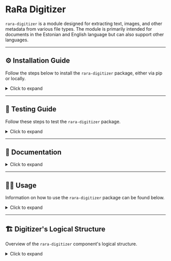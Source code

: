 # RaRa Digitizer

`rara-digitizer` is a module designed for extracting text, images, and other metadata from various file types.
The module is primarily intended for documents in the Estonian and English language but can also support other
languages.

---

## ⚙️ Installation Guide

Follow the steps below to install the `rara-digitizer` package, either via pip or locally.

<details><summary>Click to expand</summary>
    
### Preparing the Environment


1. **Set Up Your Python Environment**  
   Create or activate a Python environment using Python **3.10** or above.
2. **Install Required Dependencies**  
   Debian / Ubuntu installation:
    ```bash
    sudo apt-get update && apt-get install libc6 unpaper tesseract-ocr ghostscript libreoffice-writer
    ```


### Installation via PyPI


**GPU Version:**

```bash
pip install rara_digitizer
```

**CPU Version:**

```bash
pip install rara_digitizer[cpu] --extra-index-url https://download.pytorch.org/whl/cpu
```


### Local Installation


1. **Clone the Repository**

   Clone the repository and navigate into it:
    ```bash
    git clone https://gitlab.com/e1544/kratt-kata24/rara-digitizer
    cd rara-digitizer
    ```

2. **Install Git LFS**

   Ensure you have Git LFS installed and initialized:
   ```bash
   git lfs install
   ```

3. **Pull Git LFS Files**

   Retrieve the large files tracked by Git LFS:
   ```bash
   git lfs pull
   ```

4. **Install Build Package**

   Install the build package to enable local builds:
   ```bash
   pip install build
   ```

5. **Build the Package**

   Run the following command inside the repository:
    ```bash
    python -m build
    ```

6. **Install the Package**

   Install the built package locally:

    ```bash
    pip install .
    ```

</details>

---

## 🚀 Testing Guide

Follow these steps to test the `rara-digitizer` package.

<details><summary>Click to expand</summary>

### How to Test


1. **Clone the Repository**  
   Clone the repository and navigate into it:
   ```bash
    git clone https://gitlab.com/e1544/kratt-kata24/rara-digitizer
    cd rara-digitizer
   ```

2. **Install Git LFS**  
   Ensure Git LFS is installed and initialized:
   ```bash
   git lfs install
   ```

3. **Pull Git LFS Files**  
   Retrieve the large files tracked by Git LFS:
   ```bash
   git lfs pull
   ```

4. **Set Up Your Python Environment**  
   Create or activate a Python environment using Python **3.10** or above.

5. **Install Build Package**  
   Install the `build` package:
   ```bash
   pip install build
   ```

6. **Build the Package**  
   Build the package inside the repository:
   ```bash
   python -m build
   ```

7. **Install with Testing Dependencies**  
   Install the package along with its testing dependencies:
   ```bash
   pip install .[testing]
   ```

8. **Run Tests**  
   Run the test suite from the repository root:
   ```bash
   python -m pytest -v tests
   ```

</details>

---

## 📝 Documentation

<details><summary>Click to expand</summary>


`rara-digitizer` abstracts document processing into two high-level classes.

1. `FileHandler`: An abstract base class designed for handling various types of files. 
2. `FileHandlerFactory`: Selects the appropriate `FileHandler` subclass based on the file type or folder structure.

### 🔍 FileHandler Class


The class provides a framework for extracting text, images, and metadata from documents. 
It determines whether OCR is necessary, evaluates the need for image extraction and classification, 
handles pagination for documents without explicit page structures, and calculates physical dimensions 
when the requisite metadata is available. While offering a concise overview of core capabilities, 
it supports extensive, specialized functionality tailored to specific file types.

<details><summary>Click to expand</summary>
    
#### Parameters


| Name      | Type | Optional | Default | Description                                 |
|-----------|------|----------|---------|---------------------------------------------|
| file_path | str  | False    | None    | Path to the file being handled. |


#### Key Functions


1. `requires_ocr()`

  Abstract method to determine whether OCR is required for text extraction.

  **Returns**: `bool` - True if OCR should be used, False otherwise.

2. `extract_text()`

  Abstract method to extract text from the file.

 **Returns**: `list[dict[str, str | int | None]]` - List of extracted text segments with metadata.

3. `extract_images()`

  Abstract method to extract images from the file.

  **Returns**: `list[dict[str, str | int | dict | None]]` - List of dictionaries representing extracted images metadata.

4. `extract_page_numbers()`

  Abstract method to extract the total number of pages.

  **Returns**: `int | None` - Total page count or None if unavailable.

5. `extract_physical_dimensions()`

  Abstract method to extract the largest physical dimension of the document.

  **Returns**: `int | None` - Largest dimension in centimeters or None.

6. `extract_all_data()`

  Combines all extracted information into a dictionary.

  **Returns**: `dict[str, Any]` - Comprehensive data about the file.
  
</details>

### 🔍 FileHandlerFactory Class


The FileHandlerFactory class provides a mechanism to select and return the appropriate file handler based on the file type or folder structure. It supports various file formats and ensures extensibility for additional file types.

<details><summary>Click to expand</summary>
    
#### Parameters


| Name               | Type            | Optional | Default    | Description                                                     |
|--------------------|-----------------|----------|------------|-----------------------------------------------------------------|
| `base_dir`         | str             | True     | "./models" | Directory path to resources used by handlers.                   |
| `resource_manager` | ResourceManager | True     | None       | Custom resource manager for handling resources (e.g., models).  |


#### Keyword Arguments


| Name                          | Type   | Optional | Default                                                           | Description                                                                                                                                                                                                                                                                                                                              |
|-------------------------------|--------|----------|-------------------------------------------------------------------|------------------------------------------------------------------------------------------------------------------------------------------------------------------------------------------------------------------------------------------------------------------------------------------------------------------------------------------|
| `start_page`                  | int    | True     | 1                                                                 | For paginated documents such as PDF and METS/ALTO, specifies the page to start processing from.                                                                                                                                                                                                                                          |
| `max_pages`                   | int    | True     | None                                                              | For paginated documents such as PDF and METS/ALTO, specifies the maximum number of pages to process, starting from `start_page`.                                                                                                                                                                                                         |
| `text_extraction_method`      | str    | True     | "auto"                                                            | Whether to force OCR without evaluating text quality.  Availablel options are: ["auto", "text_layer_extraction", "ocr"]. "auto" - Necessity for OCR application is detected automatically; "text_layer_extraction" - Text is extracted only from the text layer, OCR is disabled; "ocr" - OCR is always used, even if text layer exists. |
| `text_quality_threshold`      | float  | True     | TEXT_QUALITY_THRESHOLD                                            | Threshold for assessing text quality; text with confidence below this value triggers OCR.                                                                                                                                                                                                                                                |
| `ocr_confidence_threshold`    | float  | True     | OCR_CONFIDENCE_THRESHOLD                                          | Minimum confidence level required for OCR results; values below this result in alternate handling.                                                                                                                                                                                                                                       |
| `lang`                        | str    | True     | None                                                              | Language used for OCR processing; determines the script and language-specific settings. [Read more.](#changing-the-ocr-language-parameter)                                                                                                                                                                                               |
| `text_length_cutoff `         | int    | True     | 30                                                                | Minimum number of characters required to evaluate texts.                                                                                                                                                                                                                                                                                 |
| `evaluator_default_response ` | Any    | True     | None                                                              | Default value used when evaluated text is shorter than `text_length_cutoff`                                                                                                                                                                                                                                                              |
| `tesseract_script_overrides`  | dict   | True     | {"Latin": "Latin", "Fraktur": "est_frak", "Cyrillic": "Cyrillic"} | A mapping of language codes to specific Tesseract OCR script configurations for improved recognition. [Read more.](#changing-the-ocr-script-detection)                                                                                                                                                                                   |
| `enable_image_extraction`     | bool   | True     | True                                                              | Whether to perform image extraction and classification during calls to `extract_images()` or `extract_all_data()`.                                                                                                                                                                                                                       |
| `unknown_language_fallback`   | bool   | True     | "unk"                                                             | Language string to output when language detection fails.                                                                                                                                                                                                                                                                                 |
| `local_image_classifier_path` | str    | True     | None                                                              | Path towards the directory that contains the MLFLow structure of an image classification model.                                                                                                                                                                                                                                          |
| `enable_character_mapping`    | bool   | True     | False                                                             | Whether to apply character mapping for OCR post-processing. See next kwarg for example.                                                                                                                                                                                                                                                  |
| `character_map`               | dict   | True     | {"et": {"ð": "õ", "ı": "i", "é": "e", "ã": "ä"}}                  | Custom language-specific character map for OCR post-processing. Language codes follow ISO 639-1.                                                                                                                                                                                                                                         |
| `txt_handler_encodings`       | list   | True     | ["utf-8", "cp1252", "latin-1"]                                    | Encodings to try for reading .txt files                                                                                                                                                                                                                                                                                                  |

##### Changing the OCR Language Parameter

The default language for OCR is set to the general `Latin` script, as that best covers the various languages
that the module is designed to work with. However, the language can be changed by setting the
`lang` keyword argument when creating the `FileHandlerFactory` object.

The possible values for the parameter can be found in the
[tessdata_best repository](https://github.com/tesseract-ocr/tessdata_best/tree/main),
either in the root, where the language model files are located, or in the
[same repository's scripts directory](https://github.com/tesseract-ocr/tessdata_best/tree/main/script),
where the general script-based models are located.

For example, to set the language to Estonian, the relevant change would look like this:

```python
kwargs = {"lang": "est"}  # (Add the filename without the .traineddata extension)
with FileHandlerFactory().get_handler(file_or_folder_path=file_path, **kwargs) as handler:
    output = handler.extract_all_data()
```

Do note that the changed language model should be downloaded from the aforementioned repository and placed in the
`DIGITIZER_MODEL_DIR/tesseract` directory.

##### Changing the OCR Script Detection

When the `lang` parameter is not set, the OCR language is determined based on the script detected in the document.
The script detection is done by Tesseract itself, and the script name is then used to switch to the appropriate
language model.

To change which script detected by Tesseract triggers which language model, the `tesseract_script_overrides`
keyword argument can be used. This argument should be a dictionary where the keys are the script names and the values
are the filenames of the language models without the `.traineddata` extension.

For example, to add a script override for the Fraktur script, the relevant change would look like this:

```python
kwargs = {"tesseract_script_overrides": {"Fraktur": "est_frak"}} 
with FileHandlerFactory().get_handler(file_or_folder_path=file_path, **kwargs) as handler:
    output = handler.extract_all_data()
```

To add more script overrides, simply add more key-value pairs to the dictionary.
The added script should be downloaded from the
[tessdata_best repository's script directory](https://github.com/tesseract-ocr/tessdata_best/tree/main/script)
and placed in the `DIGITIZER_MODEL_DIR/tesseract` directory.

It is possible to remove the script override by setting the variable to an empty dictionary, but
note that this will make OCR always use the default Latin script model.


#### Key Functions


1. `get_handler(file_or_folder_path: str, **kwargs) -> FileHandler`

 Finds an appropriate file handler subclass for the given file type or folder structure.

 **Returns:** an appropriate FileHandler subclass for the given file type or folder structure, e.g., PDFHandler for .pdf files.

 **Raises:**
- PathNotFound: If the specified file or folder path doesn't exist.
- UnsupportedFile: For unsupported file types.
- FileTypeOrStructureMismatch: For unrecognized file types or folder structures.


#### Supported File Types


| File Type                        | Handler           | Logical Flow                                           |
|----------------------------------|-------------------|--------------------------------------------------------|
| `.docx`                          | `DOCXHandler`     | Processed with `DOCXHandler`.                          |
| `.doc`                           | `DOCXHandler`     | Converted to `.docx` and processed with `DOCXHandler`. |
| `.html`, `.xml`                  | `HTMLHandler`     | Processed with `HTMLHandler`.                          |
| `.txt`                           | `TXTHandler`      | Processed with `TXTHandler`.                           |
| `.pdf`                           | `PDFHandler`      | Processed with `PDFHandler`.                           |
| `.jpg`, `.jpeg`, `.png`          | `PDFHandler`      | Converted to `.pdf` and processed with `PDFHandler`.   |
| `.epub`                          | `EPUBHandler`     | Processed with `EPUBHandler`.                          |
| Directory containing METS `.xml` | `METSALTOHandler` | Processed with `METSALTOHandler`.                      |


#### Usage Examples


```python
from rara_digitizer.factory.file_handler_factory import FileHandlerFactory

file_path = "kevade.pdf"

# The Context Manager ensures that any temporary files are deleted after use
with FileHandlerFactory().get_handler(file_or_folder_path=file_path) as handler:
    output = handler.extract_all_data()
```
</details>

---


### 🔍 ImageClassificator Class


    
The `ImageClassificator` class uses a Vision Transformer (ViT) model to classify images extracted from documents. It supports batch processing for efficient handling of large image datasets and integrates seamlessly with the `FileHandler` and `FileHandlerFactory` classes.

<details><summary>Click to expand</summary>
    
#### Parameters


| Name               | Type              | Optional | Default | Description                                      |
| ------------------ | ----------------- |----------|---------| ------------------------------------------------ |
| `resource_manager` | `ResourceManager` | False    |         | Custom resource manager for handling resources.  |


#### Key Functions


1. `classify_images(images: list[np.ndarray], batch_size: int = 16) -> list[str]`

  Classifies input images in batches and returns the most likely label for each image.

  **Parameters**:

  - `images`: List of input images as NumPy arrays.
  - `batch_size`: Number of images to process in one batch.

  **Returns**: List of predicted labels for each image.

2. `classify_extracted_images(extracted_images: list[dict], allowed_labels: list[str] = None) -> list[dict]`

  Classifies cropped images from extracted document metadata output and updates their classification labels. 
  Existing labels in `allowed_labels` are retained.
  Input follows the format returned by the `extract_images()` method of the `FileHandler` class.

  **Parameters**:

  - `extracted_images`: List of dictionaries containing image metadata, including cropped images.
  - `allowed_labels`: Optional list of labels to keep if already present in metadata.

  **Returns**: Updated list of dictionaries with classification labels.


#### Classifying Extracted Images


```python
from rara_digitizer.tools.image_classification import ImageClassificator
from rara_digitizer.factory.resource_manager import ResourceManager

resource_manager = ResourceManager()
image_classifier = ImageClassificator(resource_manager=resource_manager)

# Extracted images, follows format of FileHandler.extract_images()
extracted_images = [
    {"cropped_image": some_pil_image_object, "label": ""},
    {"cropped_image": another_pil_image_object, "label": ""},
]

classified_images = image_classifier.classify_extracted_images(extracted_images)
```
</details>

</details>

---

## 🧑‍💻 Usage

Information on how to use the `rara-digitizer` package can be found below.

<details><summary>Click to expand</summary>

### Environment Variables



| Variable Name                          | Description                                              | Default Value                                                                                             |
|----------------------------------------|----------------------------------------------------------|-----------------------------------------------------------------------------------------------------------|
| `DIGITIZER_YOLO_MODELS_RESOURCE`       | URL location for downloading YOLO models                 | `https://packages.texta.ee/texta-resources/rara_models/yolo/`                                             |
| `DIGITIZER_YOLO_MODELS`                | YOLO model files for object detection                    | `yolov10b-doclaynet.pt`                                                                                   |
| `DIGITIZER_IMG_CLF_MODELS_RESOURCE`    | URL location for downloading image classification models | `https://packages.texta.ee/texta-resources/rara_models/image_classifier/`                                 |
| `DIGITIZER_IMG_CLF_MODELS`             | Image classification model files                         | `image_classifier.zip`                                                                                    |
| `DIGITIZER_IMG_CLF_PREPROCESS_CONFIGS` | Image preprocessing configuration files                  | `vit_preprocessor_config.json`                                                                            |
| `DIGITIZER_TESSERACT_MODELS_RESOURCE`  | URL location for downloading Tesseract OCR models        | `https://packages.texta.ee/texta-resources/rara_models/tesseract/`                                        |
| `DIGITIZER_TESSERACT_MODELS`           | Tesseract model files for text recognition               | `Cyrillic.traineddata`, `Latin.traineddata`, `eng.traineddata`, `est_frak.traineddata`, `osd.traineddata` |



### Caching


Multiple components and tools load files from the disk into memory and initialize them into
Python objects, which usually would bring with it a certain amount of overhead during larger workflows.

To prevent that, a mechanism was created to handle (download, initialize etc) the management of such resources
and caching them into memory to be shared amongst the necessary parts of the code that need it. When creating a factory,
the process of loading the components into memory is already included internally and no further action on the user is
necessary.

However, when using handlers and other components as stand-alone, the user needs to initialize and pass an instance
of the `ResourceManager` class.

#### Caching through FileHandlerFactory

```python
from rara_digitizer.factory.file_handler_factory import FileHandlerFactory

### BAD
# This creates two factories, with each their separate caches.
with FileHandlerFactory().get_handler(file_or_folder_path="rara_review.pdf") as handler:
    handler.extract_all_data()

with FileHandlerFactory().get_handler(file_or_folder_path="rara_manual.docx") as manager:
    manager.extract_all_data()

### GOOD
# This creates a ResourceManager (the cache mechanism) inside the factory and sends
# it to every handler it returns to the user.
factory = FileHandlerFactory()

with factory.get_handler(file_or_folder_path="rara_review.pdf") as handler:
    handler.extract_all_data()

with factory.get_handler(file_or_folder_path="rara_manual.docx") as manager:
    manager.extract_all_data()
```

### Initializing the cache manually

```python
from rara_digitizer.factory.resource_manager import ResourceManager
from rara_digitizer.tools.image_classification import ImageClassificator
from rara_digitizer.tools.text_postproc import TextPostprocessor

resource_manager = ResourceManager()
classifier = ImageClassificator(resource_manager)
text_posprocessor = TextPostprocessor(resource_manager)
```

### Limited model initialization

By default, the `ResourceManager` will download every single model necessary for this application
automatically on initialization, however that process can be turned off entirely or changed depending on the need.

```python

from rara_digitizer.factory.resource_manager import ResourceManager
from rara_digitizer.factory.file_handler_factory import FileHandlerFactory

# Disabling automatic download.
resource_manager = ResourceManager(autodownload_true=False)
factory = FileHandlerFactory(resource_manager=resource_manager)
resource_manager.initialize_resources()  # Starts the download process.

# Limiting the resources to download.
# Paths needs to be dot notated to the source of the class that implements the Resource base class.
class_paths = ["rara_digitizer.factory.resources.yolo.YOLOImageDetector"]
resource_manager = ResourceManager(resources=class_paths)
factory = FileHandlerFactory(resource_manager=resource_manager)
```

### Custom resources

In case the user wants to use a custom resource, they need create a class that implements the `Resource` interface.
Class variables other than `unique_key` can be left empty, what matters is the implementation of the methods.
`ResourceManager` will first run the `download_resource` method and then the `initialize_resource` method.

```python
import pathlib
from rara_digitizer.factory.resource_manager import ResourceManager, DEFAULT_RESOURCES
from rara_digitizer.factory.resources.base import Resource


class Huggingface(Resource):
    unique_key = "huggingface"
    resource_uri = "..."
    location_dir = "..."
    models = ["..."]
    default_model = "..."

    def __init__(self, base_directory: str, **kwargs):
        self.base_directory = pathlib.Path(base_directory)

    def download_resource(self):
        ...

    def initialize_resource(self):
        ...

    def get_resource(self, **kwargs):
        ...


huggingface_resource = Huggingface(base_directory="./models")
resource_manager = ResourceManager(resources=[*DEFAULT_RESOURCES, huggingface_resource])
resource_manager = ResourceManager(resources=[*DEFAULT_RESOURCES, "path.to.Huggingface"])

# To access the resource, the get_resource method most be implemented and called through
# the ResourceManager class through the unique_key of the resource.
model = resource_manager.get_resource("huggingface")
```


### Available Models


| Model Name           | Description                                                                                                                                                                                                                                                                                  |
|----------------------|----------------------------------------------------------------------------------------------------------------------------------------------------------------------------------------------------------------------------------------------------------------------------------------------|
| YOLO                 | A deep learning-based object detection model used for tasks like document layout analysis, with support for models such as `yolov10b-doclaynet.pt` to detect and categorize elements within an image or document.                                                                            |
| ViT Image Classifier | A deep learning-based image classification model (fine-tuned Google's Vision Transformer). Used for classifying images in documents.                                                                                                                                                         |
| Tesseract            | An OCR (Optical Character Recognition) engine capable of recognizing text from images, supporting various language and script models. By default, Cyrillic and Latin script, English language, Orientation and Script Detection (osd), and fine-tuned Estonian Fraktur models are available. |


### Using Custom Models



Replace the default models with custom ones by setting the corresponding environment variables to the desired model
files.
Code and documentation for retraining the ViT image classifier and Tesseract OCR models can be found at

- [the rara-image-classification repository](https://gitlab.com/e1544/kratt-kata24/rara-image-classification), and
- [the rara-ocr-finetuning repository](https://gitlab.com/e1544/kratt-kata24/rara-ocr-finetuning)



### Examples


It is possible to extract all possible data from various filetypes by feeding the file into `FileHandlerFactory`.
A sample code snippet using the `FileHandlerFactory` and running the `extract_all_data()` method would look like this:

```python
from rara_digitizer.factory.file_handler_factory import FileHandlerFactory

file_path = "kevade.epub"

# The Context Manager ensures that any temporary files are deleted after use
with FileHandlerFactory().get_handler(file_or_folder_path=file_path) as handler:
    output = handler.extract_all_data()
```

The example output could then look like this:

```json
{
  "doc_meta": {
    "physical_measurements": 22,
    "pages": {
      "count": 346,
      "is_estimated": true
    },
    "languages": [
      {
        "language": "et",
        "count": 344,
        "ratio": 0.994
      },
      {
        "language": "en",
        "count": 1,
        "ratio": 0.003
      },
      {
        "language": "de",
        "count": 1,
        "ratio": 0.003
      }
    ],
    "text_quality": 0.56,
    "alto_text_quality": 0.56,
    "is_ocr_applied": true,
    "n_words": 125765,
    "n_chars": 1278936,
    "mets_alto_metadata": null,
    "epub_metadata": {
      "title": "KEVADE"
    }
  },
  "texts": [
    {
      "text": "Kevade\n\n\n Oskar Luts",
      "section_type": null,
      "section_meta": null,
      "section_id": "",
      "section_title": "Kevade",
      "start_page": 1,
      "end_page": 1,
      "sequence_nr": 1,
      "language": "et",
      "text_quality": 0.67,
      "n_words": 3,
      "n_chars": 20
    },
    {
      "text": "kuw Armo issaga koolimajja joudi S, olid tummid juba alanud.",
      "section_type": null,
      "section_meta": null,
      "section_id": "",
      "section_title": null,
      "start_page": 2,
      "end_page": 2,
      "sequence_nr": 2,
      "language": "et",
      "text_quality": 0.45,
      "n_words": 10,
      "n_chars": 47
    }
  ],
  "images": [
    {
      "label": "varia",
      "image_id": 1,
      "coordinates": {
        "HPOS": null,
        "VPOS": null,
        "WIDTH": null,
        "HEIGHT": null
      },
      "page": null
    }
  ]
}
```

</details>

---

## 🏗️ Digitizer's Logical Structure

Overview of the `rara-digitizer` component's logical structure.

<details><summary>Click to expand</summary>

The component's input is a document, which is passed to the `FileHandlerFactory` class. The class's task is to
find a suitable `Handler` class for the document based on its file type.
The handlers support various file formats (e.g., DOCXHandler for DOCX files, PDFHandler for PDF files, etc.),
as shown on the diagram.

![Digitizer Component Diagram](https://packages.texta.ee/texta-resources/rara_models/digitizer_diagram.png)

Each file type has its own implementation for various extraction methods, with each one focusing
on different content, such as text, images, or document-related metadata.

All of these methods can be run independently, but most of the time, it is necessary to collect all the data
at once. For this purpose, the `BaseHandler` class has an `extract_all_data()` method that combines the results
of different methods into a single standardized output. This function collects the following data:

- The document's longest physical measurement (e.g., height or width),
- Number of pages (including an indication of whether the count is estimated based on word count),
    - The estimation is necessary for file types like TXT, DOC(X), EPUB, where the number of pages is not physically
      defined,
- Language distribution, including the segment count and ratio of each language,
- Average text quality [0-1], including the original ALTO text quality and OCR application status,
    - It is important to note that ALTO quality is not used in OCR need assessment, as it does not exist for all file
      types,
      and therefore the text quality assessment is always done by the text quality model.
- Word and character count,
- Metadata specific to the file type, such as EPUB or METS/ALTO metadata,
- Texts, each with additional information such as page numbers, language, text quality, and word/character count, and
  other metadata
- Images, each with classification and page number.

</details>